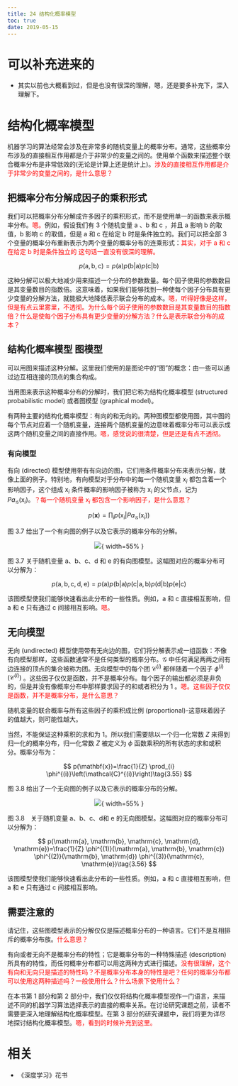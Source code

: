 ```yaml
---
title: 24 结构化概率模型
toc: true
date: 2019-05-15
---
```

# 可以补充进来的

- 其实以前也大概看到过，但是也没有很深的理解，嗯，还是要多补充下，深入理解下。

# 结构化概率模型

机器学习的算法经常会涉及在非常多的随机变量上的概率分布。通常，这些概率分布涉及的直接相互作用都是介于非常少的变量之间的。使用单个函数来描述整个联合概率分布是非常低效的(无论是计算上还是统计上)。<span style="color:red;">涉及的直接相互作用都是介于非常少的变量之间的，是什么意思？</span>

## 把概率分布分解成因子的乘积形式

我们可以把概率分布分解成许多因子的乘积形式，而不是使用单一的函数来表示概率分布。<span style="color:red;">嗯。</span>例如，假设我们有 3 个随机变量 $\mathrm{a}$ 、$\mathrm{b}$ 和 $\mathrm{c}$ ，并且 $\mathrm{a}$ 影响 $\mathrm{b}$ 的取值，$\mathrm{b}$ 影响 $\mathrm{c}$ 的取值，但是 $\mathrm{a}$ 和 $\mathrm{c}$ 在给定 $\mathrm{b}$ 时是条件独立的。我们可以把全部 3 个变量的概率分布重新表示为两个变量的概率分布的连乘形式：<span style="color:red;">其实，对于 $\mathrm{a}$ 和 $\mathrm{c}$ 在给定 $\mathrm{b}$ 时是条件独立的 这句话一直没有很深的理解。</span>


$$
p(\mathrm{a}, \mathrm{b}, \mathrm{c})=p(\mathrm{a}) p(\mathrm{b} | \mathrm{a}) p(\mathrm{c} | \mathrm{b})\tag{3.52}
$$

这种分解可以极大地减少用来描述一个分布的参数数量。每个因子使用的参数数目是其变量数目的指数倍。这意味着，如果我们能够找到一种使每个因子分布具有更少变量的分解方法，就能极大地降低表示联合分布的成本。<span style="color:red;">嗯，听得好像是这样，但是有点云里雾里，不透彻。为什么每个因子使用的参数数目是其变量数目的指数倍？什么是使每个因子分布具有更少变量的分解方法？什么是表示联合分布的成本？</span>

## 结构化概率模型 图模型

可以用图来描述这种分解。这里我们使用的是图论中的“图”的概念：由一些可以通过边互相连接的顶点的集合构成。

当用图来表示这种概率分布的分解时，我们把它称为结构化概率模型 (structured probabilistic model) 或者图模型 (graphical model)。

有两种主要的结构化概率模型：有向的和无向的。两种图模型都使用图，其中图的每个节点对应着一个随机变量，连接两个随机变量的边意味着概率分布可以表示成这两个随机变量之间的直接作用。<span style="color:red;">嗯，感觉说的很清楚，但是还是有点不透彻。</span>

### 有向模型


有向 (directed) 模型使用带有有向边的图，它们用条件概率分布来表示分解，就像上面的例子。特别地，有向模型对于分布中的每一个随机变量 $\mathrm{x}_{i}$ 都包含着一个影响因子，这个组成 $\mathrm{x}_{i}$ 条件概率的影响因子被称为 $\mathrm{x}_{i}$ 的父节点，记为 $P a_{\mathcal{G}}\left(\mathrm{x}_{i}\right)$。<span style="color:red;">？每一个随机变量  $\mathrm{x}_{i}$ 都包含一个影响因子，是什么意思？</span>


$$
p(\mathbf{x})=\prod_{i} p\left(\mathrm{x}_{i} | P a_{\mathcal{G}}\left(\mathrm{x}_{i}\right)\right)\tag{3.53}
$$


图 3.7 给出了一个有向图的例子以及它表示的概率分布的分解。

<center>

![](http://images.iterate.site/blog/image/20190515/LmUQqM4Ay63R.png?imageslim){ width=55% }

</center>


图 3.7 关于随机变量 a、b、c、d 和 e 的有向图模型。这幅图对应的概率分布可以分解为：

$$
p(\mathrm{a}, \mathrm{b}, \mathrm{c}, \mathrm{d}, \mathrm{e})=p(\mathrm{a}) p(\mathrm{b} | \mathrm{a}) p(\mathrm{c} | \mathrm{a}, \mathrm{b}) p(\mathrm{d} | \mathrm{b}) p(\mathrm{e} | \mathrm{c})\tag{3.54}
$$

该图模型使我们能够快速看出此分布的一些性质。例如，a 和 c 直接相互影响，但 a 和 e 只有通过 c 间接相互影响。<span style="color:red;">嗯。</span>


## 无向模型

无向 (undirected) 模型使用带有无向边的图，它们将分解表示成一组函数：不像有向模型那样，这些函数通常不是任何类型的概率分布。$\mathcal{G}$ 中任何满足两两之间有边连接的顶点的集合被称为团。无向模型中的每个团 $\mathcal{C}^{(i)}$ 都伴随着一个因子 $\phi^{(i)}\left(\mathcal{C}^{(i)}\right)$ 。这些因子仅仅是函数，并不是概率分布。每个因子的输出都必须是非负的，但是并没有像概率分布中那样要求因子的和或者积分为 $1$ 。<span style="color:red;">嗯。这些因子仅仅是函数，并不是概率分布，是什么意思？</span>


随机变量的联合概率与所有这些因子的乘积成比例 (proportional)-这意味着因子的值越大，则可能性越大。

当然，不能保证这种乘积的求和为 $1$。所以我们需要除以一个归一化常数 $Z$ 来得到归一化的概率分布，归一化常数 $Z$ 被定义为 $\phi$ 函数乘积的所有状态的求和或积分。概率分布为：

$$
p(\mathbf{x})=\frac{1}{Z} \prod_{i} \phi^{(i)}\left(\mathcal{C}^{(i)}\right)\tag{3.55}
$$

图 3.8 给出了一个无向图的例子以及它表示的概率分布的分解。

<center>

![](http://images.iterate.site/blog/image/20190515/puljz8SavLwS.png?imageslim){ width=55% }

</center>


图 3.8　关于随机变量 a、b、c、d和 e 的无向图模型。这幅图对应的概率分布可以分解为：


$$
p(\mathrm{a}, \mathrm{b}, \mathrm{c}, \mathrm{d}, \mathrm{e})=\frac{1}{Z} \phi^{(1)}(\mathrm{a}, \mathrm{b}, \mathrm{c}) \phi^{(2)}(\mathrm{b}, \mathrm{d}) \phi^{(3)}(\mathrm{c}, \mathrm{e})\tag{3.56}
$$

该图模型使我们能够快速看出此分布的一些性质。例如，$\mathrm{a}$ 和 $\mathrm{c}$ 直接相互影响，但 $\mathrm{a}$ 和 $\mathrm{e}$ 只有通过 $\mathrm{c}$ 间接相互影响。

## 需要注意的

请记住，这些图模型表示的分解仅仅是描述概率分布的一种语言。它们不是互相排斥的概率分布族。<span style="color:red;">什么意思？</span>

有向或者无向不是概率分布的特性；它是概率分布的一种特殊描述 (description) 所具有的特性，而任何概率分布都可以用这两种方式进行描述。<span style="color:red;">没有很理解，这个有向和无向只是描述的特性吗？不是概率分布本身的特性是吧？任何的概率分布都可以使用这两种描述吗？一般使用什么？什么场景下使用什么？</span>

在本书第 1 部分和第 2 部分中，我们仅仅将结构化概率模型视作一门语言，来描述不同的机器学习算法选择表示的直接的概率关系。在讨论研究课题之前，读者不需要更深入地理解结构化概率模型。在第 3 部分的研究课题中，我们将更为详尽地探讨结构化概率模型。<span style="color:red;">嗯，看到的时候补充到这里。</span>



# 相关

- 《深度学习》花书
